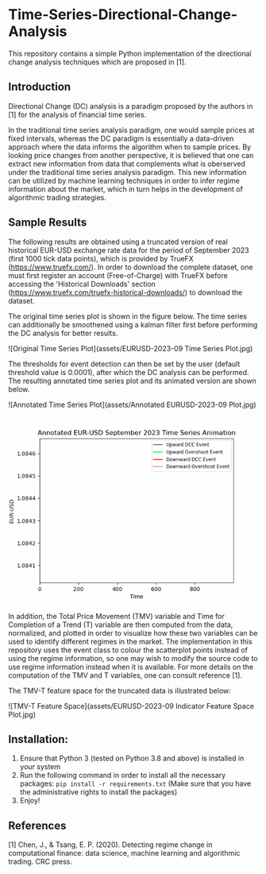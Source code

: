 # Time-Series-Directional-Change-Analysis

This repository contains a simple Python implementation of the directional change analysis techniques which are proposed in [1].

## Introduction

Directional Change (DC) analysis is a paradigm proposed by the authors in [1] for the analysis of financial time series. 

In the traditional time series analysis paradigm, one would sample prices at fixed intervals, whereas the DC paradigm is essentially a data-driven approach where the data informs the algorithm when to sample prices. By looking price changes from another perspective, it is believed that one can extract new information from data that complements what is oberserved under the traditional time series analysis paradigm. This new information can be utilized by machine learning techniques in order to infer regime information about the market, which in turn helps in the development of algorithmic trading strategies.

## Sample Results

The following results are obtained using a truncated version of real historical EUR-USD exchange rate data for the period of September 2023 (first 1000 tick data points), which is provided by TrueFX (https://www.truefx.com/). In order to download the complete dataset, one must first register an account (Free-of-Charge) with TrueFX before accessing the 'Historical Downloads' section (https://www.truefx.com/truefx-historical-downloads/) to download the dataset.

The original time series plot is shown in the figure below. The time series can additionally be smoothened using a kalman filter first before performing the DC analysis for better results.

![Original Time Series Plot](assets/EURUSD-2023-09 Time Series Plot.jpg)

The thresholds for event detection can then be set by the user (default threshold value is 0.0001), after which the DC analysis can be performed. The resulting annotated time series plot and its animated version are shown below.

![Annotated Time Series Plot](assets/Annotated EURUSD-2023-09 Plot.jpg)

![Annotated Time Series Animation](https://github.com/ThomasWangWeiHong/Time-Series-Directional-Change-Analysis/blob/main/assets/Annotated%20EURUSD-2023-09%20Animation.gif)

In addition, the Total Price Movement (TMV) variable and Time for Completion of a Trend (T) variable are then computed from the data, normalized, and plotted in order to visualize how these two variables can be used to identify different regimes in the market. The implementation in this repository uses the event class to colour the scatterplot points instead of using the regime information, so one may wish to modify the source code to use regime information instead when it is available. For more details on the computation of the TMV and T variables, one can consult reference [1].

The TMV-T feature space for the truncated data is illustrated below:

![TMV-T Feature Space](assets/EURUSD-2023-09 Indicator Feature Space Plot.jpg)

## Installation:

1. Ensure that Python 3 (tested on Python 3.8 and above) is installed in your system
2. Run the following command in order to install all the necessary packages: `pip install -r requirements.txt` (Make sure that you have the administrative rights to install the packages)
3. Enjoy!

## References

[1]  Chen, J., & Tsang, E. P. (2020). Detecting regime change in computational finance: data science, machine learning and algorithmic trading. CRC press.
